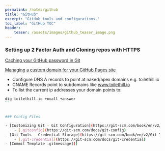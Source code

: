```yaml
---
permalink: /notes/github
title: "GitHub"
excerpt: "GitHub tools and configurations."
toc_label: "GitHub TOC"
header:
    teaser: /assets/images/github_teaser_image.png
---
```


### Setting up 2 Factor Auth and Cloning repos with HTTPS

[Caching your GitHub password in Git](https://help.github.com/en/github/using-git/caching-your-github-password-in-git)


[Managing a custom domain for your GitHub Pages site](https://help.github.com/en/github/working-with-github-pages/managing-a-custom-domain-for-your-github-pages-site#configuring-a-records-with-your-dns-provider)

- Configure DNS A records to point at naked/apex domains e.g. toilethill.io
- CNAME Records point to subdomains like www.toilethill.io
- To list the current ip addresses your domain points to:
```bash
dig toilethill.io +noall +answer
``


### Config Files

- [Customizing Git - Git Configuration](https://git-scm.com/book/en/v2/Customizing-Git-Git-Configuration)
    - [.gitconfig](https://git-scm.com/docs/git-config)
- [Git Tools - Credential Storage](https://git-scm.com/book/en/v2/Git-Tools-Credential-Storage)
    - [.git-credential](https://git-scm.com/docs/git-credential)
- [Commit Template .gitmessage]()
